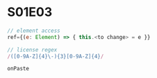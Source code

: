 # S01E03

```js
// element access
ref={(e: Element) => { this.<to change> = e }}
```

```js
// license regex
/([0-9A-Z]{4}\-){3}[0-9A-Z]{4}/
```

```js
onPaste
```
